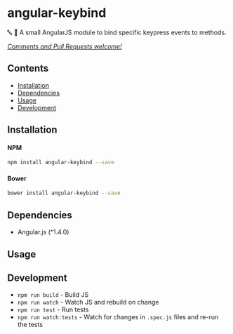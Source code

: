 # angular-keybind

:abc: :nut_and_bolt: A small AngularJS module to bind specific keypress events to methods.

_[Comments and Pull Requests welcome!][issues]_


## Contents

- [Installation](#installation)
- [Dependencies](#dependencies)
- [Usage](#usage)
- [Development](#development)



## Installation

#### NPM
```bash
npm install angular-keybind --save
```

#### Bower
```bash
bower install angular-keybind --save
```

## Dependencies

- Angular.js (^1.4.0)


## Usage




## Development

- `npm run build` - Build JS
- `npm run watch` - Watch JS and rebuild on change
- `npm run test` - Run tests
- `npm run watch:tests` - Watch for changes in `.spec.js` files and re-run the tests




[issues]: https://github.com/benjamincharity/angular-keybind/issues

[keycodes]: https://css-tricks.com/snippets/javascript/javascript-keycodes/

